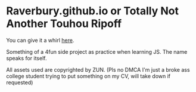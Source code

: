 # Raverbury.github.io or Totally Not Another Touhou Ripoff

You can give it a whirl [here](https://raverbury.github.io/).

Something of a 4fun side project as practice when learning JS. The name speaks for itself.

All assets used are copyrighted by ZUN. (Pls no DMCA I'm just a broke ass college student trying to put something on my CV, will take down if requested)
